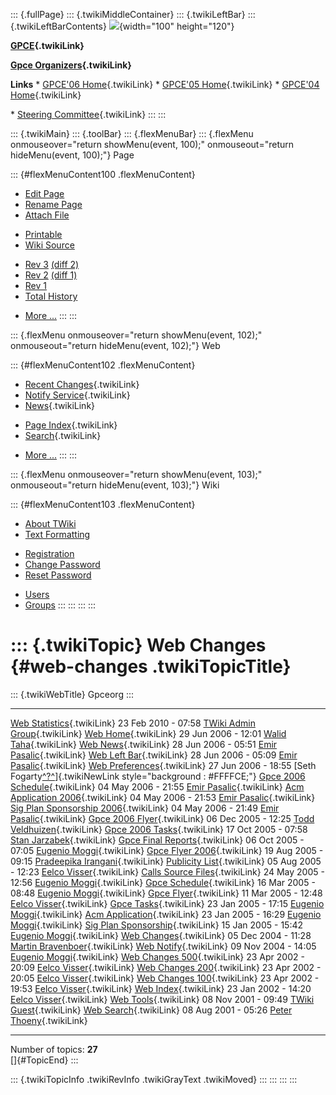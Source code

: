 ::: {.fullPage}
::: {.twikiMiddleContainer}
::: {.twikiLeftBar}
::: {.twikiLeftBarContents}
![](../pub/Gpceorg/WebLeftBar/gpce-logo.jpg){width="100" height="120"}

**[GPCE](../Gpce/WebHome){.twikiLink}**

**[Gpce Organizers](WebHome){.twikiLink}**

**Links** \* [GPCE\'06 Home](../GPCE06/WebHome){.twikiLink} \* [GPCE\'05
Home](../Gpce05/WebHome){.twikiLink} \* [GPCE\'04
Home](../Gpce04/WebHome){.twikiLink}

\* [Steering Committee](../Gpce/SteeringCommittee){.twikiLink}
:::
:::

::: {.twikiMain}
::: {.toolBar}
::: {.flexMenuBar}
::: {.flexMenu onmouseover="return showMenu(event, 100);" onmouseout="return hideMenu(event, 100);"}
Page

::: {#flexMenuContent100 .flexMenuContent}
-   [Edit
    Page](http://www.program-transformation.org/edit/Gpceorg/WebChanges?t=1536827627)
-   [Rename
    Page](http://www.program-transformation.org/rename/Gpceorg/WebChanges)
-   [Attach
    File](http://www.program-transformation.org/attach/Gpceorg/WebChanges)

<!-- -->

-   [Printable](http://www.program-transformation.org/view/Gpceorg/WebChanges?skin=print.pattern)
-   [Wiki
    Source](http://www.program-transformation.org/view/Gpceorg/WebChanges?skin=text&raw=on&contenttype=text/plain)

<!-- -->

-   [Rev
    3](http://www.program-transformation.org/view/Gpceorg/WebChanges?rev=1.3)
    [(diff 2)](http://www.program-transformation.org/rdiff/Gpceorg/WebChanges?rev1=1.3&rev2=1.2)
-   [Rev
    2](http://www.program-transformation.org/view/Gpceorg/WebChanges?rev=1.2)
    [(diff 1)](http://www.program-transformation.org/rdiff/Gpceorg/WebChanges?rev1=1.2&rev2=1.1)
-   [Rev
    1](http://www.program-transformation.org/view/Gpceorg/WebChanges?rev=1.1)
-   [Total
    History](http://www.program-transformation.org/rdiff/Gpceorg/WebChanges)

<!-- -->

-   [More
    \...](http://www.program-transformation.org/oops/Gpceorg/WebChanges?template=oopsmore&param1=1.3&param2=1.3)
:::
:::

::: {.flexMenu onmouseover="return showMenu(event, 102);" onmouseout="return hideMenu(event, 102);"}
Web

::: {#flexMenuContent102 .flexMenuContent}
-   [Recent Changes](WebChanges){.twikiLink}
-   [Notify Service](WebNotify){.twikiLink}
-   [News](WebNews){.twikiLink}

<!-- -->

-   [Page Index](WebIndex){.twikiLink}
-   [Search](WebSearch){.twikiLink}

<!-- -->

-   [More
    \...](http://www.program-transformation.org/oops/Gpceorg/WebChanges?template=oopsmore&param1=1.3&param2=1.3)
:::
:::

::: {.flexMenu onmouseover="return showMenu(event, 103);" onmouseout="return hideMenu(event, 103);"}
Wiki

::: {#flexMenuContent103 .flexMenuContent}
-   [About
    TWiki](http://www.program-transformation.org/view/TWiki/WebHome)
-   [Text
    Formatting](http://www.program-transformation.org/view/TWiki/TextFormattingRules)

<!-- -->

-   [Registration](http://www.program-transformation.org/view/TWiki/TWikiRegistration)
-   [Change
    Password](http://www.program-transformation.org/view/TWiki/ChangePassword)
-   [Reset
    Password](http://www.program-transformation.org/view/TWiki/ResetPassword)

<!-- -->

-   [Users](http://www.program-transformation.org/view/Main/TWikiUsers)
-   [Groups](http://www.program-transformation.org/view/Main/TWikiGroups)
:::
:::
:::
:::

::: {.twikiTopic}
Web Changes {#web-changes .twikiTopicTitle}
===========

::: {.twikiWebTitle}
Gpceorg
:::

  ----------------------------------------------------------------- --------------------- --------------------------------------------------------------------------------------------------------------------------------------------------------------
  [Web Statistics](WebStatistics){.twikiLink}                       23 Feb 2010 - 07:58   [TWiki Admin Group](../Main/TWikiAdminGroup){.twikiLink}
  [Web Home](WebHome){.twikiLink}                                   29 Jun 2006 - 12:01   [Walid Taha](../Main/WalidTaha){.twikiLink}
  [Web News](WebNews){.twikiLink}                                   28 Jun 2006 - 05:51   [Emir Pasalic](../Main/EmirPasalic){.twikiLink}
  [Web Left Bar](WebLeftBar){.twikiLink}                            28 Jun 2006 - 05:09   [Emir Pasalic](../Main/EmirPasalic){.twikiLink}
  [Web Preferences](WebPreferences){.twikiLink}                     27 Jun 2006 - 18:55   [Seth Fogarty[^?^](http://www.program-transformation.org/edit/Main/SethFogarty?topicparent=Gpceorg.WebChanges)]{.twikiNewLink style="background : #FFFFCE;"}
  [Gpce 2006 Schedule](Gpce2006Schedule){.twikiLink}                04 May 2006 - 21:55   [Emir Pasalic](../Main/EmirPasalic){.twikiLink}
  [Acm Application 2006](AcmApplication2006){.twikiLink}            04 May 2006 - 21:53   [Emir Pasalic](../Main/EmirPasalic){.twikiLink}
  [Sig Plan Sponsorship 2006](SigPlanSponsorship2006){.twikiLink}   04 May 2006 - 21:49   [Emir Pasalic](../Main/EmirPasalic){.twikiLink}
  [Gpce 2006 Flyer](Gpce2006Flyer){.twikiLink}                      06 Dec 2005 - 12:25   [Todd Veldhuizen](../Main/ToddVeldhuizen){.twikiLink}
  [Gpce 2006 Tasks](Gpce2006Tasks){.twikiLink}                      17 Oct 2005 - 07:58   [Stan Jarzabek](../Main/StanJarzabek){.twikiLink}
  [Gpce Final Reports](GpceFinalReports){.twikiLink}                06 Oct 2005 - 07:05   [Eugenio Moggi](../Main/EugenioMoggi){.twikiLink}
  [Gpce Flyer 2006](GpceFlyer2006){.twikiLink}                      19 Aug 2005 - 09:15   [Pradeepika Irangani](../Main/PradeepikaIrangani){.twikiLink}
  [Publicity List](PublicityList){.twikiLink}                       05 Aug 2005 - 12:23   [Eelco Visser](../Main/EelcoVisser){.twikiLink}
  [Calls Source Files](CallsSourceFiles){.twikiLink}                24 May 2005 - 12:56   [Eugenio Moggi](../Main/EugenioMoggi){.twikiLink}
  [Gpce Schedule](GpceSchedule){.twikiLink}                         16 Mar 2005 - 08:48   [Eugenio Moggi](../Main/EugenioMoggi){.twikiLink}
  [Gpce Flyer](GpceFlyer){.twikiLink}                               11 Mar 2005 - 12:48   [Eelco Visser](../Main/EelcoVisser){.twikiLink}
  [Gpce Tasks](GpceTasks){.twikiLink}                               23 Jan 2005 - 17:15   [Eugenio Moggi](../Main/EugenioMoggi){.twikiLink}
  [Acm Application](AcmApplication){.twikiLink}                     23 Jan 2005 - 16:29   [Eugenio Moggi](../Main/EugenioMoggi){.twikiLink}
  [Sig Plan Sponsorship](SigPlanSponsorship){.twikiLink}            15 Jan 2005 - 15:42   [Eugenio Moggi](../Main/EugenioMoggi){.twikiLink}
  [Web Changes](WebChanges){.twikiLink}                             05 Dec 2004 - 11:28   [Martin Bravenboer](../Main/MartinBravenboer){.twikiLink}
  [Web Notify](WebNotify){.twikiLink}                               09 Nov 2004 - 14:05   [Eugenio Moggi](../Main/EugenioMoggi){.twikiLink}
  [Web Changes 500](WebChanges500){.twikiLink}                      23 Apr 2002 - 20:09   [Eelco Visser](../Main/EelcoVisser){.twikiLink}
  [Web Changes 200](WebChanges200){.twikiLink}                      23 Apr 2002 - 20:05   [Eelco Visser](../Main/EelcoVisser){.twikiLink}
  [Web Changes 100](WebChanges100){.twikiLink}                      23 Apr 2002 - 19:53   [Eelco Visser](../Main/EelcoVisser){.twikiLink}
  [Web Index](WebIndex){.twikiLink}                                 23 Jan 2002 - 14:20   [Eelco Visser](../Main/EelcoVisser){.twikiLink}
  [Web Tools](WebTools){.twikiLink}                                 08 Nov 2001 - 09:49   [TWiki Guest](../Main/TWikiGuest){.twikiLink}
  [Web Search](WebSearch){.twikiLink}                               08 Aug 2001 - 05:26   [Peter Thoeny](../Main/PeterThoeny){.twikiLink}
  ----------------------------------------------------------------- --------------------- --------------------------------------------------------------------------------------------------------------------------------------------------------------

Number of topics: **27**\
[]{#TopicEnd}
:::

::: {.twikiTopicInfo .twikiRevInfo .twikiGrayText .twikiMoved}
:::
:::
:::
:::
